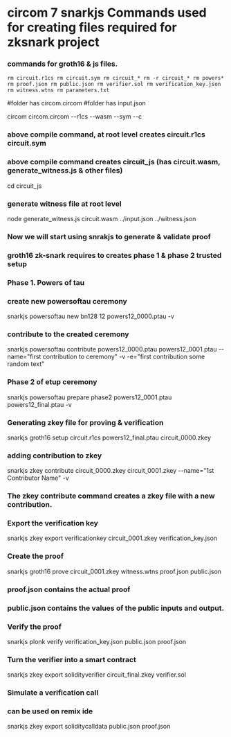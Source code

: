 # circom 7 snarkjs Commands used for creating files required for zksnark project

### commands for groth16 & js files.

``
rm circuit.r1cs
rm circuit.sym
rm circuit_*
rm -r circuit_*
rm powers*
rm proof.json
rm public.json
rm verifier.sol
rm verification_key.json
rm witness.wtns
rm parameters.txt
``

#folder has circom.circom
#folder has input.json

circom circom.circom --r1cs --wasm --sym --c

### above compile command, at root level creates circuit.r1cs circuit.sym 
### above compile command creates circuit_js (has circuit.wasm, generate_witness.js & other files)


cd circuit_js

### generate witness file at root level
node generate_witness.js circuit.wasm ../input.json ../witness.json

### Now we will start using snrakjs to generate & validate proof
### groth16 zk-snark requires to creates phase 1 & phase 2 trusted setup

### Phase 1. Powers of tau

### create new powersoftau ceremony
snarkjs powersoftau new bn128 12 powers12_0000.ptau -v

### contribute to the created ceremony
snarkjs powersoftau contribute powers12_0000.ptau powers12_0001.ptau --name="first contribution to ceremony" -v -e="first contribution some random text"

### Phase 2 of etup ceremony
snarkjs powersoftau prepare phase2 powers12_0001.ptau powers12_final.ptau -v

### Generating zkey file for proving & verification 
snarkjs groth16 setup circuit.r1cs powers12_final.ptau circuit_0000.zkey

### adding contribution to zkey
snarkjs zkey contribute circuit_0000.zkey circuit_0001.zkey --name="1st Contributor Name" -v

### The zkey contribute command creates a zkey file with a new contribution.

### Export the verification key
snarkjs zkey export verificationkey circuit_0001.zkey verification_key.json

### Create the proof
snarkjs groth16 prove circuit_0001.zkey witness.wtns proof.json public.json

### proof.json contains the actual proof
### public.json contains the values of the public inputs and output.

### Verify the proof
snarkjs plonk verify verification_key.json public.json proof.json

### Turn the verifier into a smart contract
snarkjs zkey export solidityverifier circuit_final.zkey verifier.sol

### Simulate a verification call
### can be used on remix ide
snarkjs zkey export soliditycalldata public.json proof.json
